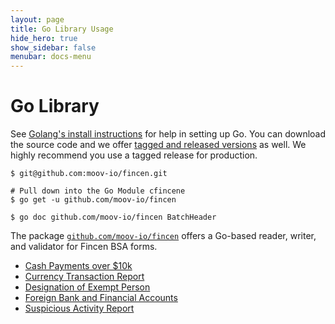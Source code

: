 ```yaml
---
layout: page
title: Go Library Usage
hide_hero: true
show_sidebar: false
menubar: docs-menu
---
```


# Go Library

See [Golang's install instructions](https://golang.org/doc/install) for help in setting up Go. You can download the source code and we offer [tagged and released versions](https://github.com/moov-io/fincen/releases/latest) as well. We highly recommend you use a tagged release for production.

```
$ git@github.com:moov-io/fincen.git

# Pull down into the Go Module cfincene
$ go get -u github.com/moov-io/fincen

$ go doc github.com/moov-io/fincen BatchHeader
```

The package [`github.com/moov-io/fincen`](https://pkg.go.dev/github.com/moov-io/fincen) offers a Go-based reader, writer, and validator for Fincen BSA forms.

<ul>
<li><a href="https://moov-io.github.io/fincen/cash-payments/">Cash Payments over $10k</a></li>
<li><a href="https://moov-io.github.io/fincen/ctr/">Currency Transaction Report</a></li>
<li><a href="https://moov-io.github.io/fincen/doep/">Designation of Exempt Person</a></li>
<li><a href="https://moov-io.github.io/fincen/fbar/">Foreign Bank and Financial Accounts</a></li>
<li><a href="https://moov-io.github.io/fincen/sar/">Suspicious Activity Report</a></li>
</ul>
